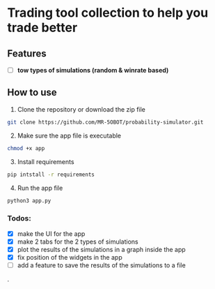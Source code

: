 # Trading tool collection to help you trade better

## Features

- [ ] **tow types of simulations (random & winrate based)**

## How to use

1. Clone the repository or download the zip file

```bash
git clone https://github.com/MR-5OBOT/probability-simulator.git
```

2. Make sure the app file is executable

```bash
chmod +x app
```

3. Install requirements

```bash
pip intstall -r requirements
```

4. Run the app file

```python
python3 app.py
```

### **Todos:**

- [x] make the UI for the app
- [x] make 2 tabs for the 2 types of simulations
- [x] plot the results of the simulations in a graph inside the app
- [x] fix position of the widgets in the app
- [ ] add a feature to save the results of the simulations to a file

.
